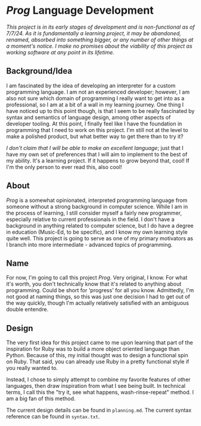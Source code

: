 # *Prog* Language Development

*This project is in its early stages of development and is non-functional as of 7/7/24. As it is fundamentally a learning project, it may be abandoned, renamed, absorbed into something bigger, or any number of other things at a moment's notice. I make no promises about the viability of this project as working software at any point in its lifetime.*

## Background/Idea

I am fascinated by the idea of developing an interpreter for a custom programming language. I am not an experienced developer; however, I am also not sure which domain of programming I really want to get into as a professional, so I am at a bit of a wall in my learning journey. One thing I have noticed up to this point though, is that I seem to be really fascinated by syntax and semantics of language design, among other aspects of developer tooling. At this point, I finally feel like I have the foundation in programming that I need to work on this project. I'm still not at the level to make a polished product, but what better way to get there than to try it?

*I don't claim that I will be able to make an excellent language*; just that I have my own set of preferences that I will aim to implement to the best of my ability. It's a learning project. If it happens to grow beyond that, cool! If I'm the only person to ever read this, also cool! 

## About

*Prog* is a somewhat opinionated, interpreted programming language from someone without a strong background in computer science. While I am in the process of learning, I still consider myself a fairly new programmer, especially relative to current professionals in the field. I don't have a background in anything related to computer science, but I do have a degree in education (Music-Ed, to be specific), and I know my own learning style quite well. This project is going to serve as one of my primary motivators as I branch into more intermediate - advanced topics of programming.

## Name

For now, I'm going to call this project *Prog*. Very original, I know. For what it's worth, you don't technically know that it's related to anything about programming. Could be short for 'progress' for all you know. Admittedly, I'm not good at naming things, so this was just one decision I had to get out of the way quickly, though I'm actually relatively satisfied with an ambiguous double entendre. 

## Design

The very first idea for this project came to me upon learning that part of the inspiration for Ruby was to build a more object oriented language than Python. Because of this, my initial thought was to design a functional spin on Ruby. That said, you can already use Ruby in a pretty functional style if you really wanted to. 

Instead, I chose to simply attempt to combine my favorite features of other languages, then draw inspiration from what I see being built. In technical terms, I call this the "try it, see what happens, wash-rinse-repeat" method. I am a big fan of this method. 

The current design details can be found in `planning.md`.
The current syntax reference can be found in `syntax.txt`.

